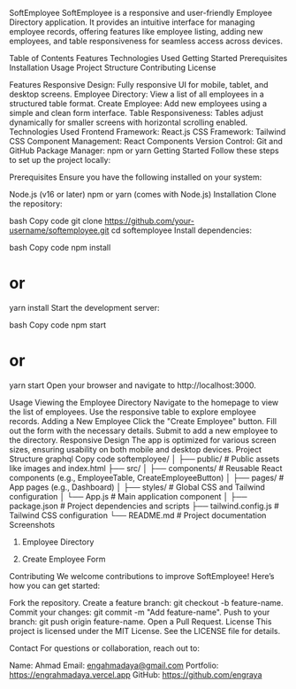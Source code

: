 SoftEmployee
SoftEmployee is a responsive and user-friendly Employee Directory application. It provides an intuitive interface for managing employee records, offering features like employee listing, adding new employees, and table responsiveness for seamless access across devices.

Table of Contents
Features
Technologies Used
Getting Started
Prerequisites
Installation
Usage
Project Structure
Contributing
License


Features
Responsive Design: Fully responsive UI for mobile, tablet, and desktop screens.
Employee Directory: View a list of all employees in a structured table format.
Create Employee: Add new employees using a simple and clean form interface.
Table Responsiveness: Tables adjust dynamically for smaller screens with horizontal scrolling enabled.
Technologies Used
Frontend Framework: React.js
CSS Framework: Tailwind CSS
Component Management: React Components
Version Control: Git and GitHub
Package Manager: npm or yarn
Getting Started
Follow these steps to set up the project locally:

Prerequisites
Ensure you have the following installed on your system:

Node.js (v16 or later)
npm or yarn (comes with Node.js)
Installation
Clone the repository:

bash
Copy code
git clone https://github.com/your-username/softemployee.git
cd softemployee
Install dependencies:

bash
Copy code
npm install
# or
yarn install
Start the development server:

bash
Copy code
npm start
# or
yarn start
Open your browser and navigate to http://localhost:3000.

Usage
Viewing the Employee Directory
Navigate to the homepage to view the list of employees.
Use the responsive table to explore employee records.
Adding a New Employee
Click the "Create Employee" button.
Fill out the form with the necessary details.
Submit to add a new employee to the directory.
Responsive Design
The app is optimized for various screen sizes, ensuring usability on both mobile and desktop devices.
Project Structure
graphql
Copy code
softemployee/
│
├── public/                 # Public assets like images and index.html
├── src/
│   ├── components/         # Reusable React components (e.g., EmployeeTable, CreateEmployeeButton)
│   ├── pages/              # App pages (e.g., Dashboard)
│   ├── styles/             # Global CSS and Tailwind configuration
│   └── App.js              # Main application component
│
├── package.json            # Project dependencies and scripts
├── tailwind.config.js      # Tailwind CSS configuration
└── README.md               # Project documentation
Screenshots
1. Employee Directory

2. Create Employee Form

Contributing
We welcome contributions to improve SoftEmployee! Here’s how you can get started:

Fork the repository.
Create a feature branch: git checkout -b feature-name.
Commit your changes: git commit -m "Add feature-name".
Push to your branch: git push origin feature-name.
Open a Pull Request.
License
This project is licensed under the MIT License. See the LICENSE file for details.

Contact
For questions or collaboration, reach out to:

Name: Ahmad
Email: engahmadaya@gmail.com
Portfolio: https://engrahmadaya.vercel.app
GitHub: https://github.com/engraya
